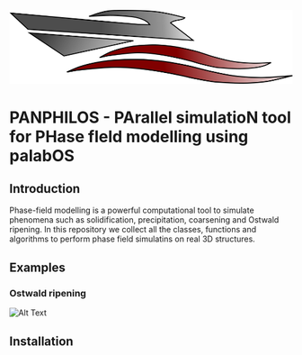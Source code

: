 ![Logo](https://github.com/sdea/PANPHILOS/blob/master/doc/logoPanphilos2.png)

# PANPHILOS - PArallel simulatioN tool for PHase fIeld modelling using palabOS

## Introduction

Phase-field modelling is a powerful computational tool to simulate phenomena such as solidification, precipitation, coarsening and Ostwald ripening. In this repository we collect all the classes, functions and algorithms to perform phase field simulatins on real 3D structures. 

##  Examples

### Ostwald ripening
![Alt Text](./twoParticles.gif)

## Installation

